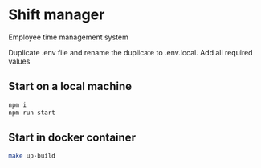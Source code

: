 # Shift manager
Employee time management system

Duplicate .env file and rename the duplicate to .env.local. 
Add all required values 
## Start on a local machine
```bash
npm i
npm run start
```
## Start in docker container
```bash
make up-build
```
